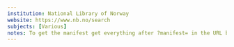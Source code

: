 ```yaml
---
institution: National Library of Norway
website: https://www.nb.no/search
subjects: [Various]
notes: To get the manifest get everything after ?manifest= in the URL bar. Then use <a href='https://meyerweb.com/eric/tools/dencoder/'>https://meyerweb.com/eric/tools/dencoder/</a> to decode format the URL correctly. Then use the manifest.
---
```


